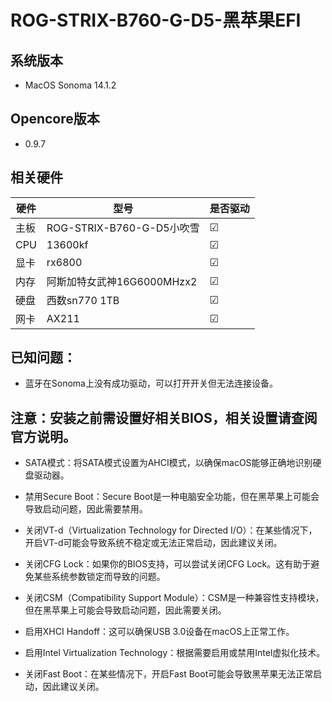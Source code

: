 # ROG-STRIX-B760-G-D5-黑苹果EFI
## 系统版本
* MacOS Sonoma 14.1.2

## Opencore版本
* 0.9.7

## 相关硬件

| 硬件       | 型号                           | 是否驱动 |
|----------|-------------------------------|---------|
| 主板      | ROG-STRIX-B760-G-D5小吹雪        | &#9745;   |
| CPU       | 13600kf                       | &#9745;   |
| 显卡      | rx6800                        | &#9745;   |
| 内存      | 阿斯加特女武神16G6000MHzx2      | &#9745;   |
| 硬盘      | 西数sn770 1TB                   | &#9745;   |
| 网卡      | AX211                         | &#9745;   |



## 已知问题：
* 蓝牙在Sonoma上没有成功驱动，可以打开开关但无法连接设备。

## 注意：安装之前需设置好相关BIOS，相关设置请查阅官方说明。
* SATA模式：将SATA模式设置为AHCI模式，以确保macOS能够正确地识别硬盘驱动器。

* 禁用Secure Boot：Secure Boot是一种电脑安全功能，但在黑苹果上可能会导致启动问题，因此需要禁用。

* 关闭VT-d（Virtualization Technology for Directed I/O）：在某些情况下，开启VT-d可能会导致系统不稳定或无法正常启动，因此建议关闭。

* 关闭CFG Lock：如果你的BIOS支持，可以尝试关闭CFG Lock。这有助于避免某些系统参数锁定而导致的问题。

* 关闭CSM（Compatibility Support Module）：CSM是一种兼容性支持模块，但在黑苹果上可能会导致启动问题，因此需要关闭。

* 启用XHCI Handoff：这可以确保USB 3.0设备在macOS上正常工作。

* 启用Intel Virtualization Technology：根据需要启用或禁用Intel虚拟化技术。

* 关闭Fast Boot：在某些情况下，开启Fast Boot可能会导致黑苹果无法正常启动，因此建议关闭。